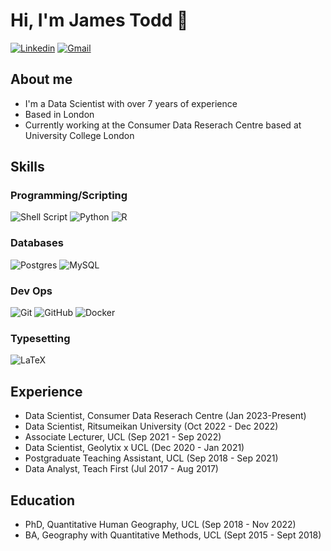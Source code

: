 # Hi, I'm James Todd :wave:

[![Linkedin](https://img.shields.io/badge/LinkedIn-0077B5?style=for-the-badge&logo=linkedin&logoColor=white)](https://www.linkedin.com/in/james-a-todd/)
[![Gmail](https://img.shields.io/badge/Gmail-D14836?style=for-the-badge&logo=gmail&logoColor=white)](thejamestodd@gmail.com)

## About me
- I'm a Data Scientist with over 7 years of experience
- Based in London
- Currently working at the Consumer Data Reserach Centre based at University College London 

## Skills 

### Programming/Scripting 
![Shell Script](https://img.shields.io/badge/shell_script-%23121011.svg?style=for-the-badge&logo=gnu-bash&logoColor=white)
![Python](https://img.shields.io/badge/python-3670A0?style=for-the-badge&logo=python&logoColor=ffdd54)
![R](https://img.shields.io/badge/r-%23276DC3.svg?style=for-the-badge&logo=r&logoColor=white)

### Databases 
![Postgres](https://img.shields.io/badge/postgres-%23316192.svg?style=for-the-badge&logo=postgresql&logoColor=white)
![MySQL](https://img.shields.io/badge/mysql-%2300f.svg?style=for-the-badge&logo=mysql&logoColor=white)

### Dev Ops 
![Git](https://img.shields.io/badge/git-%23F05033.svg?style=for-the-badge&logo=git&logoColor=white)
![GitHub](https://img.shields.io/badge/github-%23121011.svg?style=for-the-badge&logo=github&logoColor=white)
![Docker](https://img.shields.io/badge/docker-%230db7ed.svg?style=for-the-badge&logo=docker&logoColor=white)

### Typesetting
![LaTeX](https://img.shields.io/badge/latex-%23008080.svg?style=for-the-badge&logo=latex&logoColor=white)

## Experience 

- Data Scientist, Consumer Data Reserach Centre (Jan 2023-Present) 
- Data Scientist, Ritsumeikan University (Oct 2022 - Dec 2022) 
- Associate Lecturer, UCL (Sep 2021 - Sep 2022) 
- Data Scientist, Geolytix x UCL (Dec 2020 - Jan 2021) 
- Postgraduate Teaching Assistant, UCL (Sep 2018 - Sep 2021) 
- Data Analyst, Teach First (Jul 2017 - Aug 2017) 

## Education 

- PhD, Quantitative Human Geography, UCL (Sep 2018 - Nov 2022) 
- BA, Geography with Quantitative Methods, UCL (Sept 2015 - Sept 2018) 
